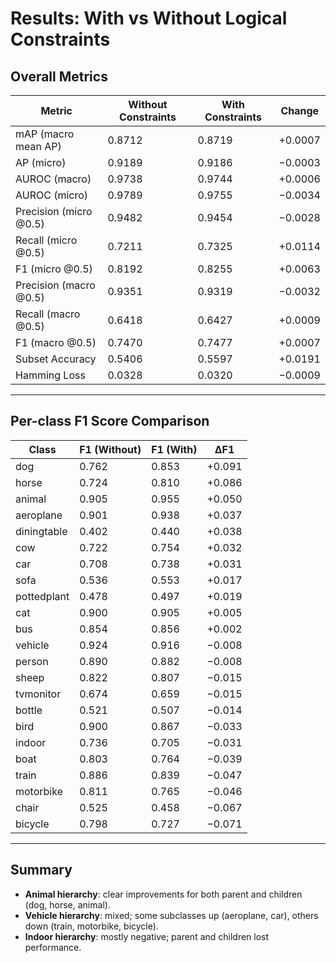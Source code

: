 # Results: With vs Without Logical Constraints

## Overall Metrics

| Metric                 | Without Constraints | With Constraints | Change  |
|-------------------------|---------------------|-----------------|---------|
| mAP (macro mean AP)    | 0.8712              | 0.8719          | +0.0007 |
| AP (micro)             | 0.9189              | 0.9186          | −0.0003 |
| AUROC (macro)          | 0.9738              | 0.9744          | +0.0006 |
| AUROC (micro)          | 0.9789              | 0.9755          | −0.0034 |
| Precision (micro @0.5) | 0.9482              | 0.9454          | −0.0028 |
| Recall (micro @0.5)    | 0.7211              | 0.7325          | +0.0114 |
| F1 (micro @0.5)        | 0.8192              | 0.8255          | +0.0063 |
| Precision (macro @0.5) | 0.9351              | 0.9319          | −0.0032 |
| Recall (macro @0.5)    | 0.6418              | 0.6427          | +0.0009 |
| F1 (macro @0.5)        | 0.7470              | 0.7477          | +0.0007 |
| Subset Accuracy        | 0.5406              | 0.5597          | +0.0191 |
| Hamming Loss           | 0.0328              | 0.0320          | −0.0009 |

---

## Per-class F1 Score Comparison

| Class        | F1 (Without) | F1 (With) | ΔF1   |
|--------------|--------------|-----------|-------|
| dog          | 0.762        | 0.853     | +0.091 |
| horse        | 0.724        | 0.810     | +0.086 |
| animal       | 0.905        | 0.955     | +0.050 |
| aeroplane    | 0.901        | 0.938     | +0.037 |
| diningtable  | 0.402        | 0.440     | +0.038 |
| cow          | 0.722        | 0.754     | +0.032 |
| car          | 0.708        | 0.738     | +0.031 |
| sofa         | 0.536        | 0.553     | +0.017 |
| pottedplant  | 0.478        | 0.497     | +0.019 |
| cat          | 0.900        | 0.905     | +0.005 |
| bus          | 0.854        | 0.856     | +0.002 |
| vehicle      | 0.924        | 0.916     | −0.008 |
| person       | 0.890        | 0.882     | −0.008 |
| sheep        | 0.822        | 0.807     | −0.015 |
| tvmonitor    | 0.674        | 0.659     | −0.015 |
| bottle       | 0.521        | 0.507     | −0.014 |
| bird         | 0.900        | 0.867     | −0.033 |
| indoor       | 0.736        | 0.705     | −0.031 |
| boat         | 0.803        | 0.764     | −0.039 |
| train        | 0.886        | 0.839     | −0.047 |
| motorbike    | 0.811        | 0.765     | −0.046 |
| chair        | 0.525        | 0.458     | −0.067 |
| bicycle      | 0.798        | 0.727     | −0.071 |

---

## Summary
- **Animal hierarchy**: clear improvements for both parent and children (dog, horse, animal).  
- **Vehicle hierarchy**: mixed; some subclasses up (aeroplane, car), others down (train, motorbike, bicycle).  
- **Indoor hierarchy**: mostly negative; parent and children lost performance.  
